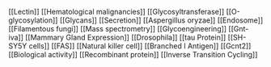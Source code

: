 [[Lectin]]
[[Hematological malignancies]]
[[Glycosyltransferase]]
[[O-glycosylation]]
[[Glycans]]
[[Secretion]]
[[Aspergillus oryzae]]
[[Endosome]]
[[Filamentous fungi]]
[[Mass spectrometry]]
[[Glycoengineering]]
[[Gnt-iva]]
[[Mammary Gland Expression]]
[[Drosophila]]
[[tau Protein]]
[[SH-SY5Y cells]]
[[FAS]]
[[Natural killer cell]]
[[Branched I Antigen]]
[[Gcnt2]]
[[Biological activity]]
[[Recombinant protein]]
[[Inverse Transition Cycling]]
